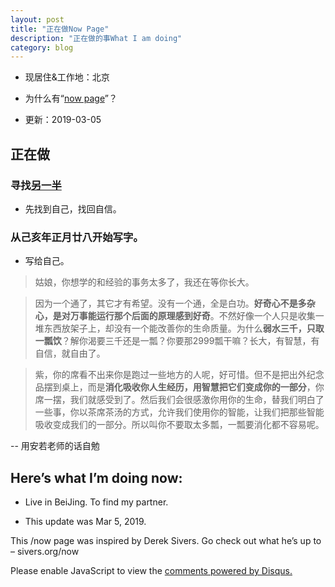 ```yaml
---
layout: post
title: "正在做Now Page"
description: "正在做的事What I am doing"
category: blog
---
```

- 现居住&工作地：北京

- 为什么有“[now page](http://nownownow.com/about)”？

- 更新：2019-03-05

## 正在做

### 寻找[另一半](https://github.com/violettianjie/ForFamily/blob/master/idealmate.md)

- 先找到自己，找回自信。

### 从己亥年正月廿八开始写字。 

- 写给自己。

> 姑娘，你想学的和经验的事务太多了，我还在等你长大。

> 因为一个通了，其它才有希望。没有一个通，全是白功。**好奇心不是多杂心，是对万事能运行那个后面的原理感到好奇**。不然好像一个人只是收集一堆东西放架子上，却没有一个能改善你的生命质量。为什么**弱水三千，只取一瓢饮**？解你渴要三千还是一瓢？你要那2999瓢干嘛？长大，有智慧，有自信，就自由了。

> 紫，你的席看不出来你是跑过一些地方的人呢，好可惜。但不是把出外纪念品摆到桌上，而是**消化吸收你人生经历，用智慧把它们变成你的一部分**，你席一摆，我们就感受到了。然后我们会很感激你用你的生命，替我们明白了一些事，你以茶席茶汤的方式，允许我们使用你的智能，让我们把那些智能吸收变成我们的一部分。所以叫你不要取太多瓢，一瓢要消化都不容易呢。

-- 用安若老师的话自勉


## Here’s what I’m doing now:

- Live in BeiJing. To find my partner.


- This update was Mar 5, 2019.

This /now page was inspired by Derek Sivers. Go check out what he’s up to – sivers.org/now 


<div id="disqus_thread"></div>
<script>

/**
*  RECOMMENDED CONFIGURATION VARIABLES: EDIT AND UNCOMMENT THE SECTION BELOW TO INSERT DYNAMIC VALUES FROM YOUR PLATFORM OR CMS.
*  LEARN WHY DEFINING THESE VARIABLES IS IMPORTANT: https://disqus.com/admin/universalcode/#configuration-variables*/
/*
var disqus_config = function () {
this.page.url = https://violettianjie.github.io;  // Replace PAGE_URL with your page's canonical URL variable
this.page.identifier = https://violettianjie.github.io; // Replace PAGE_IDENTIFIER with your page's unique identifier variable
};
*/
(function() { // DON'T EDIT BELOW THIS LINE
var d = document, s = d.createElement('script');
s.src = 'https://https-violettianjie-github-io-1.disqus.com/embed.js';
s.setAttribute('data-timestamp', +new Date());
(d.head || d.body).appendChild(s);
})();
</script>
<noscript>Please enable JavaScript to view the <a href="https://disqus.com/?ref_noscript">comments powered by Disqus.</a></noscript>


